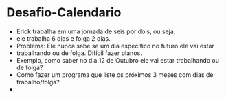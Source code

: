 # Desafio-Calendario


 * Erick trabalha em uma jornada de seis por dois, ou seja,
 * ele trabalha 6 dias e folga 2 dias.
 * Problema: Ele nunca sabe se um dia específico no futuro ele vai estar
 * trabalhando ou de folga. Difícil fazer planos.
 * Exemplo, como saber no dia 12 de Outubro ele vai estar trabalhando ou de folga?
 * Como fazer um programa que liste os próximos 3 meses com dias de trabalho/folga?
 * 

